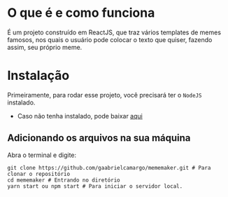# O que é e como funciona
  É um projeto construído em ReactJS, que traz vários templates de memes famosos, nos quais o usuário pode colocar o texto que quiser, fazendo assim, seu próprio meme.

# Instalação
  Primeiramente, para rodar esse projeto, você precisará ter o ```NodeJS``` instalado. 
   - Caso não tenha instalado, pode baixar [aqui](nodejs.org)

## Adicionando os arquivos na sua máquina
  Abra o terminal e digite:
   
    git clone https://github.com/gaabrielcamargo/mememaker.git # Para clonar o repositório
    cd mememaker # Entrando no diretório
    yarn start ou npm start # Para iniciar o servidor local.
    

   
    
    
